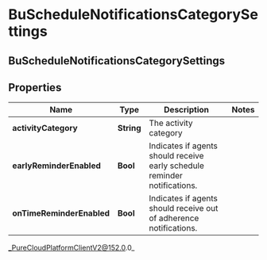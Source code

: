 # BuScheduleNotificationsCategorySettings

## BuScheduleNotificationsCategorySettings

## Properties

|Name | Type | Description | Notes|
|------------ | ------------- | ------------- | -------------|
| **activityCategory** | **String** | The activity category | |
| **earlyReminderEnabled** | **Bool** | Indicates if agents should receive early schedule reminder notifications. | |
| **onTimeReminderEnabled** | **Bool** | Indicates if agents should receive out of adherence notifications. | |



_PureCloudPlatformClientV2@152.0.0_
